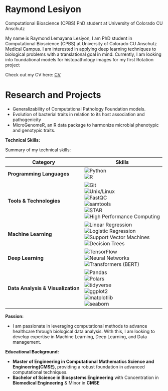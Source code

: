 # Raymond Lesiyon

Computational Bioscience (CPBS) PhD student at University of Colorado CU Anschutz

My name is Raymond Lemayana Lesiyon, I am PhD student in Computational Bioscience (CPBS) at University of Colorado CU Anschutz Medical Campus. I am interested in applying deep learning techniques to biological problems with a translational goal in mind. Currently, I am looking into foundational models for histopathology images for my first Rotation project

Check out my CV here: [CV](https://github.com/rlesiyon/rlesiyon/blob/main/CV-RaymondLesiyon.pdf)

# Research and Projects

- Generalizability of Computational Pathology Foundation models. 
- Evolution of bacterial traits in relation to its host association and pathogenicity
- MicroGenomeR, an R data package to harmonize microbial phenotypic and genotypic traits.

**Technical Skills:** 

Summary of my technical skills:

| **Category**                   | **Skills**                                                                                       |
|--------------------------------|--------------------------------------------------------------------------------------------------|
| **Programming Languages**     | ![Python](https://img.shields.io/badge/Python-Proficient-blue) <br> ![R](https://img.shields.io/badge/R-Proficient-blue)                               |
| **Tools & Technologies**      | ![Git](https://img.shields.io/badge/Git-Proficient-blue) <br> ![Unix/Linux](https://img.shields.io/badge/Unix%2FLinux-Proficient-blue) <br> ![FastQC](https://img.shields.io/badge/FastQC-Proficient-blue) <br> ![samtools](https://img.shields.io/badge/samtools-Proficient-blue) <br> ![STAR](https://img.shields.io/badge/STAR-Proficient-blue) <br> ![High Performance Computing](https://img.shields.io/badge/High%20Performance%20Computing-Proficient-blue) |
| **Machine Learning**          | ![Linear Regression](https://img.shields.io/badge/Linear%20Regression-Skilled-yellow) <br> ![Logistic Regression](https://img.shields.io/badge/Logistic%20Regression-Skilled-yellow) <br> ![Support Vector Machines](https://img.shields.io/badge/SVM-Skilled-yellow) <br> ![Decision Trees](https://img.shields.io/badge/Decision%20Trees-Skilled-yellow) |
| **Deep Learning**             | ![TensorFlow](https://img.shields.io/badge/TensorFlow-Experienced-green) <br> ![Neural Networks](https://img.shields.io/badge/Neural%20Networks-Experienced-green) <br> ![Transformers (BERT)](https://img.shields.io/badge/Transformers%20(BERT)-Experienced-green) |
| **Data Analysis & Visualization** | ![Pandas](https://img.shields.io/badge/Pandas-Proficient-blue) <br> ![Polars](https://img.shields.io/badge/Polars-Proficient-blue) <br> ![tidyverse](https://img.shields.io/badge/tidyverse-Proficient-blue) <br> ![ggplot2](https://img.shields.io/badge/ggplot2-Proficient-blue) <br> ![matplotlib](https://img.shields.io/badge/matplotlib-Proficient-blue) <br> ![seaborn](https://img.shields.io/badge/seaborn-Proficient-blue) |


**Passion:** 
- I am passionate in leveraging computational methods to advance healthcare through biological data analysis. With this, I am looking to develop expertise in Machine Learning, Deep Learning, and Data management.
  
**Educational Background:** 
- **Master of Engineering in Computational Mathematics Science and Engineering(CMSE)**, providing a robust foundation in advanced computational techniques.
- **Bachelor of Science in Biosystems Engineering** with Concentration in **Biomedical Engineering** & Minor in **CMSE**


<!---
rlesiyon/rlesiyon is a ✨ special ✨ repository because its `README.md` (this file) appears on your GitHub profile.
You can click the Preview link to take a look at your changes.
--->
